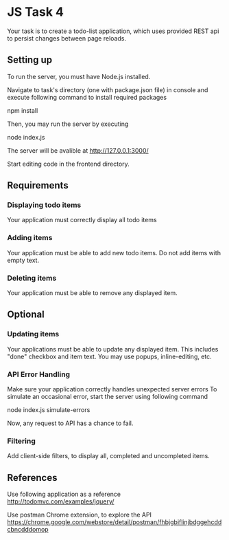 # JS Task 4

Your task is to create a todo-list application, which uses provided REST api to
persist changes between page reloads.

## Setting up
To run the server, you must have Node.js installed.

Navigate to task's directory (one with package.json file) in console and execute
following command to install required packages

npm install

Then, you may run the server by executing

node index.js

The server will be avalible at http://127.0.0.1:3000/

Start editing code in the frontend directory.

## Requirements

### Displaying todo items
Your application must correctly display all todo items

### Adding items
Your application must be able to add new todo items.
Do not add items with empty text.

### Deleting items
Your application must be able to remove any displayed item.

## Optional

### Updating items
Your applications must be able to update any displayed item.
This includes "done" checkbox and item text.
You may use popups, inline-editing, etc.

### API Error Handling
Make sure your application correctly handles unexpected server errors
To simulate an occasional error, start the server using following command

node index.js simulate-errors

Now, any request to API has a chance to fail.

### Filtering
Add client-side filters, to display all, completed and uncompleted items.

## References
Use following application as a reference
http://todomvc.com/examples/jquery/

Use postman Chrome extension, to explore the API
https://chrome.google.com/webstore/detail/postman/fhbjgbiflinjbdggehcddcbncdddomop
